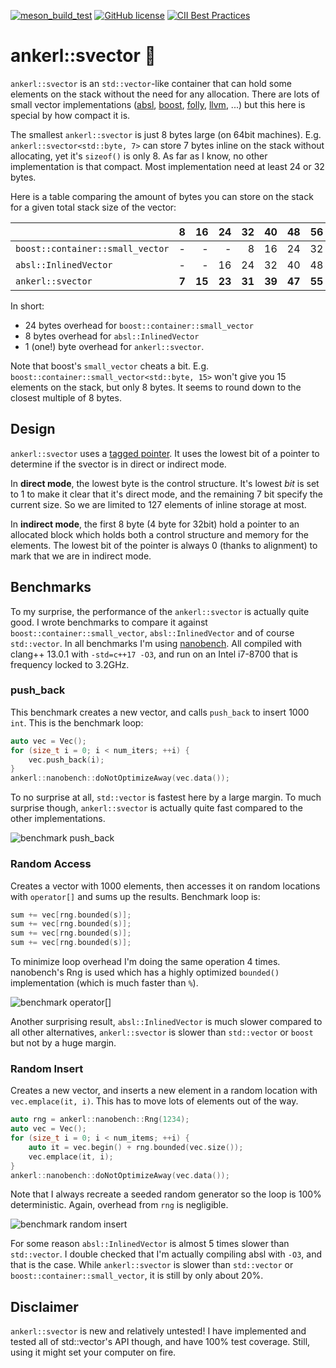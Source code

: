 <a id="top"></a>

[![meson_build_test](https://github.com/martinus/svector/actions/workflows/main.yml/badge.svg)](https://github.com/martinus/svector/actions)
[![GitHub license](https://img.shields.io/badge/license-MIT-blue.svg)](https://raw.githubusercontent.com/martinus/svector/main/LICENSE)
[![CII Best Practices](https://bestpractices.coreinfrastructure.org/projects/6091/badge)](https://bestpractices.coreinfrastructure.org/projects/6091)

# ankerl::svector 🚚

`ankerl::svector` is an `std::vector`-like container that can hold some elements on the stack without the need for any allocation.
There are lots of small vector implementations ([absl](https://github.com/abseil/abseil-cpp/blob/master/absl/container/inlined_vector.h), [boost](https://www.boost.org/doc/libs/1_79_0/doc/html/boost/container/small_vector.html), [folly](https://github.com/facebook/folly/blob/main/folly/docs/small_vector.md), [llvm](https://llvm.org/doxygen/classllvm_1_1SmallVector.html), ...) but this here is special by how compact it is.

The smallest `ankerl::svector` is just 8 bytes large (on 64bit machines). E.g. `ankerl::svector<std::byte, 7>` can store 7 bytes inline on the stack without allocating, yet it's `sizeof()` is only 8. As far as I know, no other implementation is that compact. Most implementation need at least 24 or 32 bytes.

Here is a table comparing the amount of bytes you can store on the stack for a given total stack size of the vector:

|                                  |  8  |  16  |  24  |  32  |  40  |  48  |  56  |  64  |
|----------------------------------|----:|-----:|-----:|-----:|-----:|-----:|-----:|-----:|
| `boost::container::small_vector` |  -  |   -  |   -  |   8  |  16  |  24  |  32  |  40  |
| `absl::InlinedVector`            |  -  |   -  |  16  |  24  |  32  |  40  |  48  |  56  |
| `ankerl::svector`                |**7**|**15**|**23**|**31**|**39**|**47**|**55**|**63**|

In short:

* 24 bytes overhead for `boost::container::small_vector`
* 8 bytes overhead for `absl::InlinedVector`
* 1 (one!) byte overhead for `ankerl::svector`.

Note that boost's `small_vector` cheats a bit. E.g. `boost::container::small_vector<std::byte, 15>` won't give you 15 elements on the stack, but only 8 bytes. It seems to round down to the closest multiple of 8 bytes.

## Design

`ankerl::svector` uses a [tagged pointer](https://en.wikipedia.org/wiki/Tagged_pointer). It uses the lowest bit of a pointer to determine if the svector is in direct or indirect mode.

In **direct mode**, the lowest byte is the control structure. It's lowest *bit* is set to 1 to make it clear that it's direct mode, and the remaining 7 bit specify the current size. So we are limited to 127 elements of inline storage at most.

In **indirect mode**, the first 8 byte (4 byte for 32bit) hold a pointer to an allocated block which holds both a control structure and memory for the elements. The lowest bit of the pointer is always 0 (thanks to alignment) to mark that we are in indirect mode.

## Benchmarks

To my surprise, the performance of the `ankerl::svector` is actually quite good. I wrote benchmarks to compare it against 
`boost::container::small_vector`, `absl::InlinedVector` and of course `std::vector`. In all benchmarks I'm using [nanobench](https://github.com/martinus/nanobench). All compiled with clang++ 13.0.1 with `-std=c++17 -O3`, and run on an Intel i7-8700 that is frequency locked to 3.2GHz.

### push_back

This benchmark creates a new vector, and calls `push_back` to insert 1000 `int`. This is the benchmark loop:

```cpp
auto vec = Vec();
for (size_t i = 0; i < num_iters; ++i) {
    vec.push_back(i);
}
ankerl::nanobench::doNotOptimizeAway(vec.data());
```

To no surprise at all, `std::vector` is fastest here by a large margin. To much surprise though, `ankerl::svector` is actually quite fast compared to the other implementations.

![benchmark push_back](doc/bench_push_back.png)


### Random Access

Creates a vector with 1000 elements, then accesses it on random locations with `operator[]` and sums up the results. Benchmark loop is:

```cpp
sum += vec[rng.bounded(s)];
sum += vec[rng.bounded(s)];
sum += vec[rng.bounded(s)];
sum += vec[rng.bounded(s)];
```

To minimize loop overhead I'm doing the same operation 4 times. nanobench's Rng is used which has a highly optimized `bounded()` implementation (which is much faster than `%`).

![benchmark operator[]](doc/bench_randomaccess.png)

Another surprising result, `absl::InlinedVector` is much slower compared to all other alternatives, `ankerl::svector` is slower than `std::vector` or `boost` but not by a huge margin.

### Random Insert

Creates a new vector, and inserts a new element in a random location with `vec.emplace(it, i)`. This has to move lots of elements out of the way.

```cpp
auto rng = ankerl::nanobench::Rng(1234);
auto vec = Vec();
for (size_t i = 0; i < num_items; ++i) {
    auto it = vec.begin() + rng.bounded(vec.size());
    vec.emplace(it, i);
}
ankerl::nanobench::doNotOptimizeAway(vec.data());
```

Note that I always recreate a seeded random generator so the loop is 100% deterministic. Again, overhead from `rng` is negligible. 

![benchmark random insert](doc/bench_random_insert.png)

For some reason `absl::InlinedVector` is almost 5 times slower than `std::vector`. I double checked that I'm actually compiling absl with `-O3`, and that is the case. While `ankerl::svector` is slower than `std::vector` or `boost::container::small_vector`, it is still by only about 20%.

## Disclaimer

`ankerl::svector` is new and relatively untested! I have implemented and tested all of std::vector's API though, and have 100% test coverage. Still, using it might set your computer on fire.
